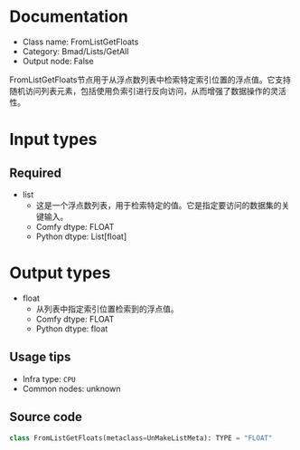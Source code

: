 
# Documentation
- Class name: FromListGetFloats
- Category: Bmad/Lists/GetAll
- Output node: False

FromListGetFloats节点用于从浮点数列表中检索特定索引位置的浮点值。它支持随机访问列表元素，包括使用负索引进行反向访问，从而增强了数据操作的灵活性。

# Input types
## Required
- list
    - 这是一个浮点数列表，用于检索特定的值。它是指定要访问的数据集的关键输入。
    - Comfy dtype: FLOAT
    - Python dtype: List[float]

# Output types
- float
    - 从列表中指定索引位置检索到的浮点值。
    - Comfy dtype: FLOAT
    - Python dtype: float


## Usage tips
- Infra type: `CPU`
- Common nodes: unknown


## Source code
```python
class FromListGetFloats(metaclass=UnMakeListMeta): TYPE = "FLOAT"

```
